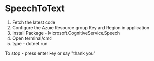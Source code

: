 # SpeechToText
1. Fetch the latest code
2. Configure the Azure Resource group Key and Region in application
3. Install Package - Microsoft.CognitiveService.Speech
4. Open terminal/cmd
5. type - dotnet run

To stop - press enter key or say "thank you"
